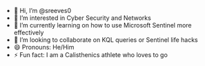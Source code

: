 - 👋 Hi, I’m @sreeves0
- 👀 I’m interested in Cyber Security and Networks
- 🌱 I’m currently learning on how to use Microsoft Sentinel more effectively
- 💞️ I’m looking to collaborate on KQL queries or Sentinel life hacks
- 😄 Pronouns: He/Him
- ⚡ Fun fact: I am a Calisthenics athlete who loves to go 
